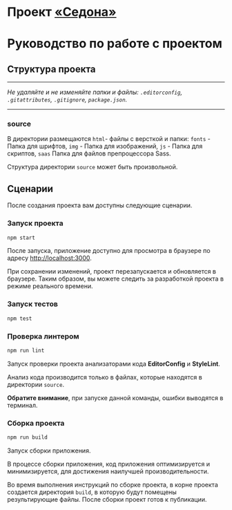 # Проект <a href="https://moonlit-syrniki-0e322c.netlify.app/">«Седона»</a>

# Руководство по работе с проектом

## Структура проекта

---

_Не удаляйте и не изменяйте папки и файлы:_
_`.editorconfig`, `.gitattributes`, `.gitignore`, `package.json`._

---
### source

В директории размещаются `html`- файлы с версткой и папки:
`fonts` - Папка для шрифтов,
`img` - Папка для изображений,
`js` - Папка для скриптов,
`saas` Папка для файлов препроцессора Sass.

Структура директории `source` может быть произвольной.

## Сценарии

После создания проекта вам доступны следующие сценарии.

### Запуск проекта

```bash
npm start
```

После запуска, приложение доступно для просмотра в браузере по адресу [http://localhost:3000](http://localhost:3000).

При сохранении изменений, проект перезапускается и обновляется в браузере. Таким образом, вы можете следить за разработкой проекта в режиме реального времени.

### Запуск тестов

```bash
npm test
```

### Проверка линтером

```bash
npm run lint
```

Запуск проверки проекта анализаторами кода **EditorConfig** и **StyleLint**.

Анализ кода производится только в файлах, которые находятся в директории `source`.

**Обратите внимание**, при запуске данной команды, ошибки выводятся в терминал.

### Сборка проекта

```bash
npm run build
```

Запуск сборки приложения.

В процессе сборки приложения, код приложения оптимизируется и минимизируется, для достижения наилучшей производительности.

Во время выполнения инструкций по сборке проекта, в корне проекта создается директория `build`, в которую будут помещены результирующие файлы. После сборки проект готов к публикации.
